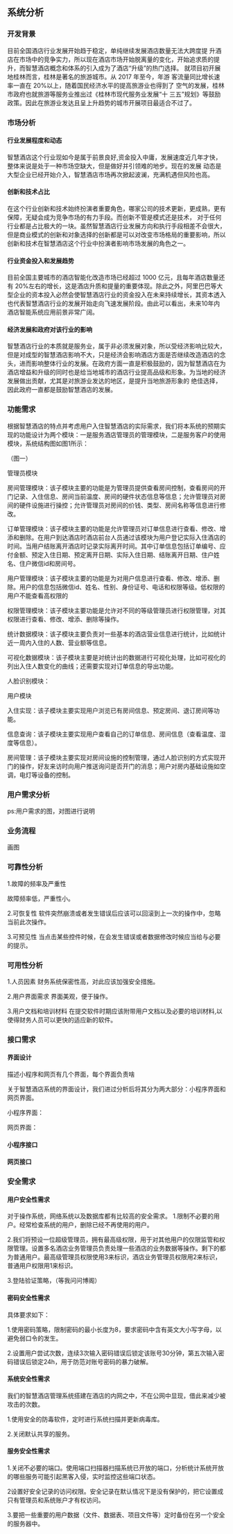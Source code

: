 ## 系统分析

### 开发背景

目前全国酒店行业发展开始趋于稳定，单纯继续发展酒店数量无法大跨度提 升酒店在市场中的竞争实力，所以现在酒店市场开始脱离量的变化，开始追求质的提升，而智慧酒店概念和体系的引入成为了酒店“升级”的热门选择。 就项目初开展地桂林而言，桂林是著名的旅游城市。从 2017 年至今，年游 客流量同比增长速率一直在 20%以上，随着国民经济水平的提高旅游业也得到了 空气的发展，桂林市政府也就旅游等服务业推出过《桂林市现代服务业发展“十 三五”规划》等鼓励政策。因此在旅游业发达且呈上升趋势的城市开展项目最适合不过了。

### 市场分析

#### 行业发展程度和动态

智慧酒店这个行业现如今是属于前景良好,资金投入中庸，发展速度近几年才快，整体来说是处于一种市场空缺大，但是做好并引领难的地步。现在的发展 动态是大型企业已经开始介入，智慧酒店市场再次掀起波澜，充满机遇但风险也高。

#### 创新和技术占比

在这个行业创新和技术始终扮演者重要角色，哪家公司的技术更新，更成熟，更有保障，无疑会成为竞争市场的有力手段。而创新不管是模式还是技术， 对于任何行业都是占比极大的一块。虽然智慧酒店行业发展方向和执行手段相差不会很大，但是商业模式的创新和对象选择的创新都是可以对改变市场格局的重要影响，所以创新和技术在智慧酒店这个行业中扮演者影响市场发展的角色之一。 

#### 行业资金投入和发展趋势 

目前全国主要城市的酒店智能化改造市场已经超过 1000 亿元，且每年酒店数量还有 20%左右的增长，这是酒店升质和提量的重要体现。除此之外，阿里巴巴等大型企业的资本投入必然会使智慧酒店行业的资金投入在未来持续增长，其资本透入也代表智慧酒店行业的发展开始走向飞速发展阶段。由此可以看出，未来10年内酒店智能系统应用前景非常广阔。 

####  经济发展和政府对该行业的影响 

智慧酒店行业的本质就是服务业，属于非必须发展对象，所以受经济影响比较大，但是对成型的智慧酒店影响不大，只是经济会影响酒店方面是否继续改造酒店的念头，进而影响整体行业的发展。在政府方面一直是积极鼓励的，因为智慧酒店在为酒店增益和升级的同时也是给当地城市的酒店行业提高品级和形象。为当地的经济发展做出贡献，尤其是对旅游业发达的地区，是提升当地旅游形象的 绝佳选择，因此政府一直都是鼓励智慧酒店的发展。

### 功能需求

根据智慧酒店的特点并考虑用户入住智慧酒店的实际需求，我们将本系统的预期实现的功能设计为两个模块：一是服务酒店管理员的管理模块，二是服务客户的使用模块，系统结构图如图1所示：

（图一）

管理员模块

房间管理模块：该子模块主要的功能是为管理员提供查看房间控制，查看房间的开门记录、入住信息、房间当前温度、房间的硬件状态信息等信息；允许管理员对房间的硬件设施进行操控；允许管理员对房间的价钱、类型、房间名称等信息进行修改。

订单管理模块：该子模块主要的功能是允许管理员对订单信息进行查看、修改、增添和删除。在用户到达酒店时酒店前台人员通过该模块为用户登记实际入住酒店的时间。当用户结账离开酒店时记录实际离开时间。其中订单信息包括订单编号、应付金额、预定入住日期、预定离开日期、实际入住日期、结账离开日期、住户姓名、住户微信id和房间号。

用户管理模块：该子模块主要的功能是为对用户信息进行查看、修改、增添、删除。用户的信息包括微信id、姓名、性别、身份证号、电话和权限等级。低权限的用户不能查看高权限的

权限管理模块：该子模块主要功能是允许对不同的等级管理员进行权限管理，对其权限进行查看、修改、增添、删除等操作。

统计数据模块：该子模块主要负责对一些基本的酒店营业信息进行统计，比如统计近一周内入住的人数、营业额等信息。

可视化数据模块：该子模块主要是对统计出的数据进行可视化处理，比如可视化的列出入住人数变化的曲线；还需要实现对订单信息的导出功能。

人脸识别模块：

用户模块

入住实现：该子模块主要实现用户浏览已有房间信息、预定房间、退订房间等功能。

信息查询：该子模块主要实现用户查看自己的订单信息、房间信息（查看温度、湿度等信息）。

房间管理：该子模块主要实现对房间设施的控制管理，通过人脸识别的方式实现开门的操作，好友来访时向用户推送询问是否开门的消息；用户对房内基础设施如空调，电灯等设备的控制。



### 用户需求分析

ps:用户需求的图，对图进行说明



### 业务流程

画图

### 可靠性分析

1.故障的频率及严重性

故障频率低，严重性小。

2.可恢复性
软件突然崩溃或者发生错误后应该可以回滚到上一次的操作中，忽略当前此次操作。

3.可预见性
当点击某些控件时候，在会发生错误或者数据修改时候应当给与必要的提示。



### 可用性分析

1.人员因素
财务系统保密性高，对此应该加强安全措施。

2.用户界面需求
界面美观，便于操作。

3.用户文档和培训材料
在提交软件时期应该附带用户文档以及必要的培训材料,以使得财务人员可以更快的适应新的软件。

 

### 接口需求

 

#### 界面设计

描述小程序和网页有几个界面，每个界面负责啥

关于智慧酒店系统的界面设计，我们进过分析后将其分为两大部分：小程序界面和网页界面。

小程序界面：

网页界面：

#### 小程序接口



#### 网页接口



### 安全需求

#### 用户安全性需求

对于操作系统，网络系统以及数据库都有比较高的安全需求。
1.限制不必要的用户。经常检查系统的用户，删除已经不再使用的用户。

2.我们将预设一位超级管理员，拥有最高级权限，用于对其他用户的仅限监管和权限管理。设置多名酒店业务管理员负责处理一些酒店的业务数据等操作。剩下的都为普通用户。最高级管理员权限使用3来标识，酒店业务管理员权限用2来标识，普通用户权限用1来标识。

3.登陆验证策略，（等我问问博阁）

#### 密码安全性需求

具体要求如下：

1.使用密码策略，限制密码的最小长度为8，要求密码中含有英文大小写字母，以避免弱口令的发生。

2.设置用户尝试次数，连续3次输入密码错误后锁定该账号30分钟，第五次输入密码错误后锁定24h，用于防范对账号密码的暴力破解。



#### 系统安全性需求

我们的智慧酒店管理系统搭建在酒店的内网之中，不在公网中显现，借此来减少被攻击的次数。

1.使用安全的防毒软件，定时进行系统扫描并更新病毒库。

2.关闭默认共享的服务。

#### 服务安全性需求

1.关闭不必要的端口。使用端口扫描器扫描系统已开放的端口，分析统计系统开放的哪些服务可能引起黑客入侵，实时监控这些端口状态。

2设置好安全记录的访问权限。安全记录在默认情况下是没有保护的，把它设置成只有管理员和系统账户才有权访问。

3.要把一些重要的用户数据（文件、数据表、项目文件等）定时备份在另一个安全的服务器中。

 